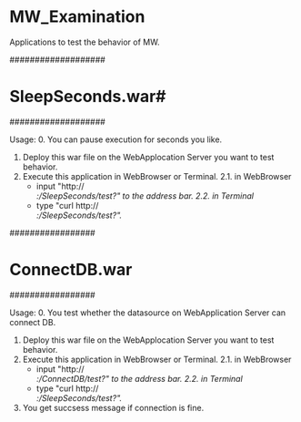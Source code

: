 # MW_Examination
Applications to test the behavior of MW.

###################
# SleepSeconds.war#
###################

Usage:
0. You can pause execution for seconds you like.

1. Deploy this war file on the WebApplocation Server you want to test behavior.
2. Execute this application in WebBrowser or Terminal.
   2.1. in WebBrowser
   - input "http://<address>:<port>/SleepSeconds/test?<seconds>" to the address bar.
   2.2. in Terminal
   - type "curl  http://<address>:<port>/SleepSeconds/test?<seconds>".


#################
# ConnectDB.war #
#################

Usage:
0. You test whether the datasource on WebApplication Server can connect DB. 

1. Deploy this war file on the WebApplocation Server you want to test behavior.
2. Execute this application in WebBrowser or Terminal.
   2.1. in WebBrowser
   - input "http://<address>:<port>/ConnectDB/test?<JDBC NAME>" to the address bar.
   2.2. in Terminal
   - type "curl  http://<address>:<port>/SleepSeconds/test?<JDBC NAME>".
3. You get succsess message if connection is fine.

 
